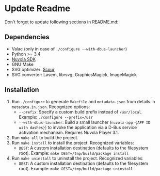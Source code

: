 Update Readme
=============

Don't forget to update following sections in README.md:

Dependencies
------------

  * Valac (only in case of `./configure --with-dbus-launcher`)
  * Python >= 3.4
  * [Nuvola SDK](https://github.com/tiliado/nuvolasdk)
  * GNU Make
  * SVG optimizer: [Scour](https://github.com/codedread/scour)
  * SVG converter: Lasem, librsvg, GraphicsMagick, ImageMagick

Installation
------------

 1. Run `./configure` to generate `Makefile` and `metadata.json` from details in `metadata.in.json`. Recognized options:
      - `--prefix`: Specify a custom build prefix instead of `/usr/local`. Example: `./configure --prefix=/usr`
      - `--with-dbus-launcher`: Build a small launcher (`nuvola-app-{APP ID with dashes}`) to invoke the application
         via a D-Bus service activation mechanism. Requires Nuvola Player 3.1.
 2. Run `make all` to build the project.
 3. Run `make install` to install the project. Recognized variables:
      - `DEST`: A custom installation destination (defaults to the filesystem root).
         Example: `make DEST=/tmp/build/package install`
 4. Run `make uninstall` to uninstall the project. Recognized variables:
      - `DEST`: A custom installation destination (defaults to the filesystem root).
         Example: `make DEST=/tmp/build/package uninstall`

